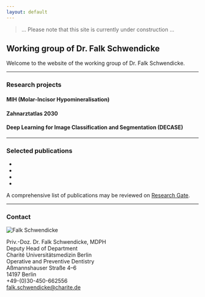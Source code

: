 ```yaml
---
layout: default
---
```


> ... Please note that this site is currently under construction ...

## Working group of Dr. Falk Schwendicke

Welcome to the website of the working group of Dr. Falk Schwendicke.

***

### Research projects

#### MIH (Molar-Incisor Hypomineralisation)

#### Zahnarztatlas 2030

#### Deep Learning for Image Classification and Segmentation (DECASE)

***
### Selected publications

* 
* 
* 
* 

A comprehensive list of publications may be reviewed on [Research Gate](https://www.researchgate.net/profile/Falk_Schwendicke).

***


### Contact
![Falk Schwendicke](https://i1.rgstatic.net/ii/profile.image/272886036430850-1442072509290_Q128/Falk_Schwendicke.jpg)

Priv.-Doz. Dr. Falk Schwendicke, MDPH   
Deputy Head of Department  
Charité Universitätsmedizin Berlin  
Operative and Preventive Dentistry  
Aßmannshauser Straße 4–6   
14197 Berlin   
+49-(0)30-450-662556  
falk.schwendicke@charite.de